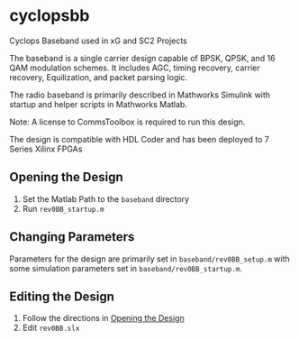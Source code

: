 # cyclopsbb
Cyclops Baseband used in xG and SC2 Projects

The baseband is a single carrier design capable of BPSK, QPSK, and 16 QAM modulation schemes.  It includes AGC, timing recovery, carrier recovery, Equilization, and packet parsing logic.

The radio baseband is primarily described in Mathworks Simulink with startup and helper scripts in Mathworks Matlab.

Note: A license to CommsToolbox is required to run this design.

The design is compatible with HDL Coder and has been deployed to 7 Series Xilinx FPGAs

## Opening the Design
1. Set the Matlab Path to the `baseband` directory
2. Run `rev0BB_startup.m`

## Changing Parameters
Parameters for the design are primarily set in `baseband/rev0BB_setup.m` with some simulation parameters set in `baseband/rev0BB_startup.m`.

## Editing the Design
1. Follow the directions in [Opening the Design](#opening-the-design)
2. Edit `rev0BB.slx`
